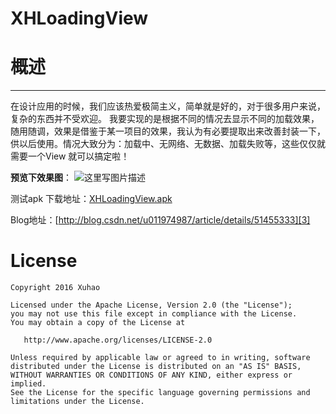 # XHLoadingView

# 概述
----
在设计应用的时候，我们应该热爱极简主义，简单就是好的，对于很多用户来说，复杂的东西并不受欢迎。
我要实现的是根据不同的情况去显示不同的加载效果，随用随调，效果是借鉴于某一项目的效果，我认为有必要提取出来改善封装一下，供以后使用。情况大致分为：加载中、无网络、无数据、加载失败等，这些仅仅就需要一个View 就可以搞定啦！


**预览下效果图**：
![这里写图片描述](https://github.com/git-xuhao/XHLoadingView/raw/master/screenhot/test_loading.gif)


测试apk 下载地址：[XHLoadingView.apk][2]

Blog地址：[http://blog.csdn.net/u011974987/article/details/51455333][3]




# License

    Copyright 2016 Xuhao
    
    Licensed under the Apache License, Version 2.0 (the "License");
    you may not use this file except in compliance with the License.
    You may obtain a copy of the License at
    
       http://www.apache.org/licenses/LICENSE-2.0
    
    Unless required by applicable law or agreed to in writing, software
    distributed under the License is distributed on an "AS IS" BASIS,
    WITHOUT WARRANTIES OR CONDITIONS OF ANY KIND, either express or implied.
    See the License for the specific language governing permissions and
    limitations under the License.


  [1]: http://img.blog.csdn.net/20160519152132230
  [2]: https://github.com/git-xuhao/XHLoadingView/blob/master/apk/app-debug.apk?raw=true
  [3]: http://blog.csdn.net/u011974987/article/details/51455333
